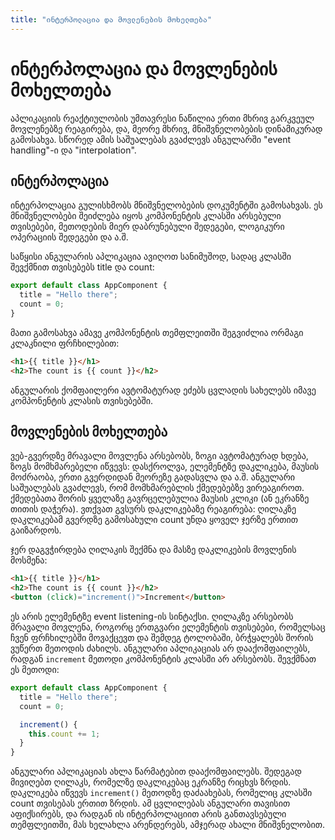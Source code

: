 ```yaml
---
title: "ინტერპოლაცია და მოვლენების მოხელთება"
---
```


# ინტერპოლაცია და მოვლენების მოხელთება

აპლიკაციის რეაქტიულობის უმთავრესი ნაწილია ერთი მხრივ გარკვეულ მოვლენებზე
რეაგირება, და, მეორე მხრივ, მნიშვნელობების დინამიკურად გამოსახვა. სწორედ
ამის საშუალებას გვაძლევს ანგულარში "event handling"-ი და "interpolation".

## ინტერპოლაცია

ინტერპოლაცია გულისხმობს მნიშვნელობების დოკუმენტში გამოსახვას. ეს მნიშვნელობები
შეიძლება იყოს კომპონენტის კლასში არსებული თვისებები, მეთოდების მიერ დაბრუნებული
შედეგები, ლოგიკური ოპერაციის შედეგები და ა.შ.

საწყისი ანგულარის აპლიკაცია ავიღოთ სანიმუშოდ, სადაც კლასში შევქმნით თვისებებს
title და count:

```ts
export default class AppComponent {
  title = "Hello there";
  count = 0;
}
```

მათი გამოსახვა ამავე კომპონენტის თემფლეითში შეგვიძლია ორმაგი კლაკნილი ფრჩხილებით:

```html
<h1>{{ title }}</h1>
<h2>The count is {{ count }}</h2>
```

ანგულარის ქომფაილერი ავტომატურად ეძებს ცვლადის სახელებს იმავე კომპონენტის კლასის თვისებებში.

## მოვლენების მოხელთება

ვებ-გვერდზე მრავალი მოვლენა არსებობს, ზოგი ავტომატურად ხდება, ზოგს მომხმარებელი იწვევს:
დასქროლვა, ელემენტზე დაკლიკება, მაუსის მოძრაობა, ერთი გვერდიდან მეორეზე გადასვლა და ა.შ.
ანგულარი საშუალებას გვაძლევს, რომ მომხმარებლის ქმედებებზე ვირეაგიროთ. ქმედებათა შორის
ყველაზე გავრცელებულია მაუსის კლიკი (ან ეკრანზე თითის დაჭერა). ვთქვათ გვსურს დაკლიკებაზე
რეაგირება: ღილაკზე დაკლიკებამ გვერდზე გამოსახული count უნდა ყოველ ჯერზე ერთით გაიზარდოს.

ჯერ დაგვჭირდება ღილაკის შექმნა და მასზე დაკლიკების მოვლენის მოსმენა:

```html
<h1>{{ title }}</h1>
<h2>The count is {{ count }}</h2>
<button (click)="increment()">Increment</button>
```

ეს არის ელემენტზე event listening-ის სინტაქსი.
ღილაკზე არსებობს მრავალი მოვლენა, როგორც ერთგვარი ელემენტის თვისებები, რომელსაც ჩვენ
ფრჩხილებში მოვაქცევთ და შემდეგ ტოლობაში, ბრჭყალებს შორის ვუწერთ მეთოდის ძახილს.
ანგულარი აპლიკაციას არ დააქომფაილებს, რადგან `increment` მეთოდი კომპონენტის კლასში არ არსებობს.
შევქმნათ ეს მეთოდი:

```ts
export default class AppComponent {
  title = "Hello there";
  count = 0;

  increment() {
    this.count += 1;
  }
}
```

ანგულარი აპლიკაციას ახლა წარმატებით დააქომფაილებს. შედეგად მივიღებთ ღილაკს, რომელზე დაკლიკებაც
ეკრანზე რიცხვს ზრდის. დაკლიკება იწვევს `increment()` მეთოდზე დაძაახებას, რომელიც კლასში count
თვისებას ერთით ზრდის. ამ ცვლილებას ანგულარი თავისით აფიქსირებს, და რადგან ის ინტერპოლაციით არის
განთავსებული თემფლეითში, მას ხელახლა არენდერებს, ამჯერად ახალი მნიშვნელობით.
